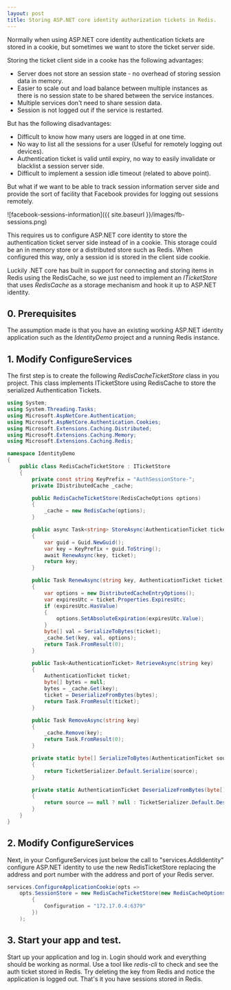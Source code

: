 ```yaml
---
layout: post
title: Storing ASP.NET core identity authorization tickets in Redis. 
---
```


Normally when using ASP.NET core identity authentication tickets are stored in a cookie, but sometimes we want to store the ticket server side.

Storing the ticket client side in a cooke has the following advantages:

* Server does not store an session state - no overhead of storing session data in memory.
* Easier to scale out and load balance between multiple instances as there is no session state to be shared between the service instances. 
* Multiple services don't need to share session data. 
* Session is not logged out if the service is restarted. 

But has the following disadvantages:

* Difficult to know how many users are logged in at one time. 
* No way to list all the sessions for a user (Useful for remotely logging out devices). 
* Authentication ticket is valid until expiry, no way to easily invalidate or blacklist a session server side. 
* Difficult to implement a session idle timeout (related to above point).

But what if we want to be able to track session information server side and provide the sort of facility that Facebook provides for logging out sessions remotely. 

![facebook-sessions-information]({{ site.baseurl }}/images/fb-sessions.png)

This requires us to configure ASP.NET core identity to store the authentication ticket server side instead of in a cookie.  This storage could be an in memory store or a distributed store such as Redis. When configured this way, only a session id is stored in the client side cookie. 

Luckily .NET core has built in support for connecting and storing items in Redis using the RedisCache, so we just need to implement an *ITicketStore* that uses *RedisCache* as a storage mechanism and hook it up to ASP.NET identity. 

## 0. Prerequisites

The assumption made is that you have an existing working ASP.NET identity application such as the *IdentityDemo* project and a running Redis instance. 

## 1. Modify ConfigureServices

The first step is to create the following *RedisCacheTicketStore* class in you project.  This class implements ITicketStore using RedisCache to store the serialized Authentication Tickets. 

``` csharp
using System;
using System.Threading.Tasks;
using Microsoft.AspNetCore.Authentication;
using Microsoft.AspNetCore.Authentication.Cookies;
using Microsoft.Extensions.Caching.Distributed;
using Microsoft.Extensions.Caching.Memory;
using Microsoft.Extensions.Caching.Redis;

namespace IdentityDemo
{
    public class RedisCacheTicketStore : ITicketStore
    {
        private const string KeyPrefix = "AuthSessionStore-";
        private IDistributedCache _cache;

        public RedisCacheTicketStore(RedisCacheOptions options)
        {
            _cache = new RedisCache(options);
        }

        public async Task<string> StoreAsync(AuthenticationTicket ticket)
        {
            var guid = Guid.NewGuid();
            var key = KeyPrefix + guid.ToString();
            await RenewAsync(key, ticket);
            return key;
        }

        public Task RenewAsync(string key, AuthenticationTicket ticket)
        {
            var options = new DistributedCacheEntryOptions();
            var expiresUtc = ticket.Properties.ExpiresUtc;
            if (expiresUtc.HasValue)
            {
                options.SetAbsoluteExpiration(expiresUtc.Value);
            }
            byte[] val = SerializeToBytes(ticket);
            _cache.Set(key, val, options);
            return Task.FromResult(0);
        }

        public Task<AuthenticationTicket> RetrieveAsync(string key)
        {
            AuthenticationTicket ticket;
            byte[] bytes = null;
            bytes = _cache.Get(key);
            ticket = DeserializeFromBytes(bytes);
            return Task.FromResult(ticket);
        }

        public Task RemoveAsync(string key)
        {
            _cache.Remove(key);
            return Task.FromResult(0);
        }

        private static byte[] SerializeToBytes(AuthenticationTicket source)
        {
            return TicketSerializer.Default.Serialize(source);
        }

        private static AuthenticationTicket DeserializeFromBytes(byte[] source)
        {
            return source == null ? null : TicketSerializer.Default.Deserialize(source);
        }
    }
}
```

## 2. Modify ConfigureServices

Next, in your ConfigureServices just below the call to "services.AddIdentity" configure ASP.NET identity to use the new RedisTicketStore replacing the address and port number with the address and port of your Redis server.

``` csharp
services.ConfigureApplicationCookie(opts =>
	opts.SessionStore = new RedisCacheTicketStore(new RedisCacheOptions()
    	{
        	Configuration = "172.17.0.4:6379"
        })
    );

```

## 3. Start your app and test.

Start up your application and log in.  Login should work and everything should be working as normal.  Use a tool like *redis-cli* to check and see the auth ticket stored in Redis.  Try deleting the key from Redis and notice the application is logged out.  That's it you have sessions stored in Redis. 



